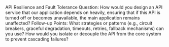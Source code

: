 API Resilience and Fault Tolerance
Question:
How would you design an API service that our application depends on heavily, ensuring that if this API is turned off or becomes unavailable, the main application remains unaffected?
Follow-up Points:
What strategies or patterns (e.g., circuit breakers, graceful degradation, timeouts, retries, fallback mechanisms) can you use?
How would you isolate or decouple the API from the core system to prevent cascading failures?
